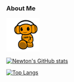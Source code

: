 ### About Me
![Newton](https://github.com/nmbazima/nmbazima.github.io/blob/master/assets/android.gif)

<!--
**nmbazima/nmbazima** is a ✨ _special_ ✨ repository because its `README.md` (this file) appears on your GitHub profile.

Here are some ideas to get you started:

- 🔭 I’m currently working on ... 
- 🌱 I’m currently learning ...
- 👯 I’m looking to collaborate on ... 
- 🤔 I’m looking for help with ...
- 💬 Ask me about ... ArchLinux, PowerBI, SQL and Python
- 📫 How to reach me: ...
- 😄 Pronouns: ...
- ⚡ Fun fact: ...
-->
[![Newton's GitHub stats](https://github-readme-stats.vercel.app/api?username=nmbazima&show_icons=true&theme=dark)](https://github.com/nmbazima/github-readme-stats)

[![Top Langs](https://github-readme-stats.vercel.app/api/top-langs/?username=nmbazima&show_icons=true&theme=chartreuse-dark)](https://github.com/nmbazima/github-readme-stats)
